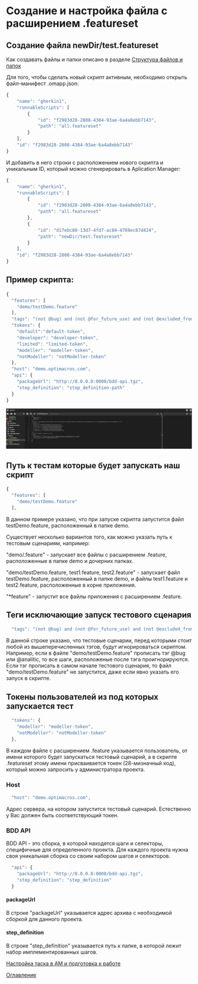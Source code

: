# Создание и настройка файла с расширением .featureset

## Создание файла newDir/test.featureset
Как создавать файлы и папки описано в разделе [Структура файлов и папок](preparationForWork/filesAndFolders.md)

Для того, чтобы сделать новый скрипт активным, необходимо открыть файл-манифест .omapp.json:

```js
{
    "name": "gherkin1",
    "runnableScripts": [
        {
            "id": "f2983d28-2808-4384-93ae-6a4a8ebb7143",
            "path": "all.featureset"
        }
    ],
    "id": "f2983d28-2808-4384-93ae-6a4a8ebb7143"
}
```

И добавить в него строки с расположением нового скрипта и уникальным ID, который можно сгенерировать в Aplication Manager:
```js
{
    "name": "gherkin1",
    "runnableScripts": [
        {
            "id": "f2983d28-2808-4384-93ae-6a4a8ebb7143",
            "path": "all.featureset"
        },
        {
            "id": "d17ebc80-13d7-4fd7-ac84-4769ec87d424",
            "path": "newDir/test.featureset"
        }
    ],
    "id": "f2983d28-2808-4384-93ae-6a4a8ebb7143"
}
```

## Пример скрипта:
```js
{
  "features": [
    "demo/testDemo.feature"
  ],
  "tags": "(not @bug) and (not @for_future_use) and (not @excluded_from_bdd) and (not @blank) and (not @updateModels) and (not @analitic)",
  "tokens": {
    "default":"default-token",
    "developer": "developer-token",
    "limited": "limited-token",
    "modeller": "modeller-token",
    "notModeller": "notModeller-token"
  },
  "host": "demo.optimacros.com",
  "api": {
    "packageUrl": "http://0.0.0.0:0000/bdd-api.tgz",
    "step_definition": "step_definition-path"
  }
}
```

![skreen AM](../reportFolder/image/AM.jpg)

## Путь к тестам которые будет запускать наш скрипт
```js
{
  "features": [
    "demo/testDemo.feature"
  ],
```
В данном примере указано, что при запуске скрипта запустится файл testDemo.feature, расположенный в папке demo.

Существует несколько вариантов того, как можно указать путь к тестовым сценариям, например:

"demo/.feature" - запускает все файлы с расширением .feature, расположенные в папке demo и дочерних папках.

"demo/testDemo.feature, test1.feature, test2.feature" - запускает файл testDemo.feature, расположенный в папке demo, и файлы test1.feature и test2.feature, расположенные в корне приложения.

"*feature" - запустит все файлы приложения с расширением .feature.

## Теги исключающие запуск тестового сценария
```js
  "tags": "(not @bug) and (not @for_future_use) and (not @excluded_from_bdd) and (not @blank) and (not @updateModels) and (not @analitic)",
```

В данной строке указано, что тестовые сценарии, перед которыми стоит любой из вышеперечисленных тэгов, будут игнорироваться скриптом.
Например, если в файле "demo/testDemo.feature" прописать тэг @bug или @analitic, то все шаги, расположеные после тэга проигнорируются. Если тэг прописать в самом начале тестового сценария, то файл "demo/testDemo.feature" не запустится, даже если явно указать его запуск в скрипте.


## Токены пользователей из под которых запускается тест

```js
  "tokens": {
    "modeller": "modeller-token",
    "notModeller": "notModeller-token"
  },
```
В каждом файле с расширением .feature указывается пользователь, от имени которого будет запускаться тестовый сценарий, а в скрипте .featureset этому имени присваивается токен (28-мизначный код), который можно запросить у администратора проекта.

### Host
```js
  "host": "demo.optimacros.com",
```
Адрес сервера, на котором запустится тестовый сценарий. Естественно у Вас должен быть соответствующий токен.

### BDD API

BDD API - это сборка, в которой находятся шаги и селекторы, специфичные для определенного проекта. Для каждого проекта нужна своя уникальная сборка со своим набором шагов и селекторов.

```js
  "api": {
    "packageUrl": "http://0.0.0.0:0000/bdd-api.tgz",
    "step_definition": "step_definition"
  }
```
#### packageUrl
В строке "packageUrl" указывается адрес архива с необходимой сборкой для данного проекта.

#### step_definition
В строке "step_definition" указывается путь к папке, в которой лежит набор имплементированных шагов.

[Настройка таска в AM и подготовка к работе](../settingsTask.md)

[Оглавление](../README.md)